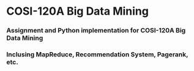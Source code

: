 # COSI-120A Big Data Mining
### Assignment and Python implementation for COSI-120A Big Data Mining
### Inclusing MapReduce, Recommendation System, Pagerank, etc.
